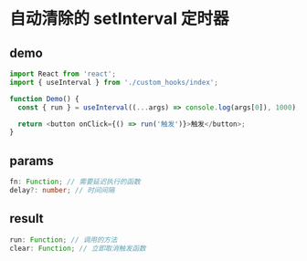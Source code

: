 # 自动清除的 setInterval 定时器

## demo

```js
import React from 'react';
import { useInterval } from './custom_hooks/index';

function Demo() {
  const { run } = useInterval((...args) => console.log(args[0]), 1000);

  return <button onClick={() => run('触发')}>触发</button>;
}
```

## params

```ts
fn: Function; // 需要延迟执行的函数
delay?: number; // 时间间隔
```

## result

```ts
run: Function; // 调用的方法
clear: Function; // 立即取消触发函数
```

